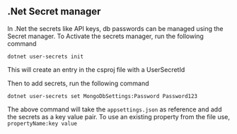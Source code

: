## .Net Secret manager
In .Net the secrets like API keys, db passwords can be managed using the Secret manager.
To Activate the secrets manager, run the following command
```
dotnet user-secrets init
```

This will create an entry in the csproj file with a UserSecretId

Then to add secrets, run the following command
```
dotnet user-secrets set MongoDbSettings:Password Password123
```
The above command will take the `appsettings.json` as reference and add the secrets as a key value pair.
To use an existing property from the file use, `propertyName:key value`